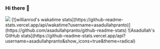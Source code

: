 ### Hi there 👋

<img src="https://github-readme-stats.vercel.app/api?username=asadullahpranto&&show_icons=true&title_color=ffffff&icon_color=bb2acf&text_color=daf7dc&bg_color=151514">
[![willianrod's wakatime stats](https://github-readme-stats.vercel.app/api/wakatime?username=asadullahpranto)](https://github.com/asadullahpranto/github-readme-stats)
![Asadullah's GitHub stats](https://github-readme-stats.vercel.app/api?username=asadullahpranto&show_icons=true&theme=radical)



<!--
**asadullahpranto/asadullahpranto** is a ✨ _special_ ✨ repository because its `README.md` (this file) appears on your GitHub profile.

Here are some ideas to get you started:

- 🔭 I’m currently working on ...
- 🌱 I’m currently learning ...
- 👯 I’m looking to collaborate on ...
- 🤔 I’m looking for help with ...
- 💬 Ask me about ...
- 📫 How to reach me: ...
- 😄 Pronouns: ...
- ⚡ Fun fact: ...
-->
